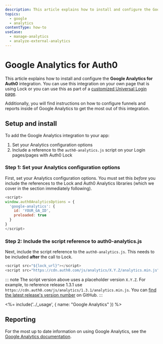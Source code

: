 ```yaml
---
description: This article explains how to install and configure the Google Analytics for Auth0 integration.
topics:
  - google
  - analytics
contentType: how-to
useCase:
  - manage-analytics
  - analyze-external-analytics
---
```

# Google Analytics for Auth0

This article explains how to install and configure the **Google Analytics for Auth0** integration. You can use this integration on your own page that is using Lock or you can use this as part of a [customized Universal Login page](/universal-login#advanced-customization).

Additionally, you will find instructions on how to configure funnels and reports inside of Google Analytics to get the most out of this integration.

## Setup and install

To add the Google Analytics integration to your app:

1. Set your Analytics configuration options
2. Include a reference to the `auth0-analytics.js` script on your Login pages/pages with Auth0 Lock

### Step 1: Set your Analytics configuration options

First, set your Analytics configuration options. You must set this *before* you include the references to the Lock and Auth0 Analytics libraries (which we cover in the section immediately following).

```javascript
<script>
window.auth0AnalyticsOptions = {
  'google-analytics': {
    id: 'YOUR_GA_ID',
    preloaded: true
  }
}
</script>
```

### Step 2: Include the script reference to auth0-analytics.js

Next, include the script reference to the `auth0-analytics.js`. This needs to be included **after** the call to Lock.

```javascript
<script src="${lock_url}"></script>
<script src="https://cdn.auth0.com/js/analytics/X.Y.Z/analytics.min.js"></script>
```

::: note
The script version above uses a placeholder version `X.Y.Z`. For example, to reference release 1.3.1 use `https://cdn.auth0.com/js/analytics/1.3.1/analytics.min.js`. You can [find the latest release's version number](https://github.com/auth0/auth0-analytics.js/releases/) on GitHub.
:::

<%= include('../_usage', { name: "Google Analytics" }) %>

## Reporting

For the most up to date information on using Google Analytics, see the [Google Analytics documentation](https://support.google.com/analytics).